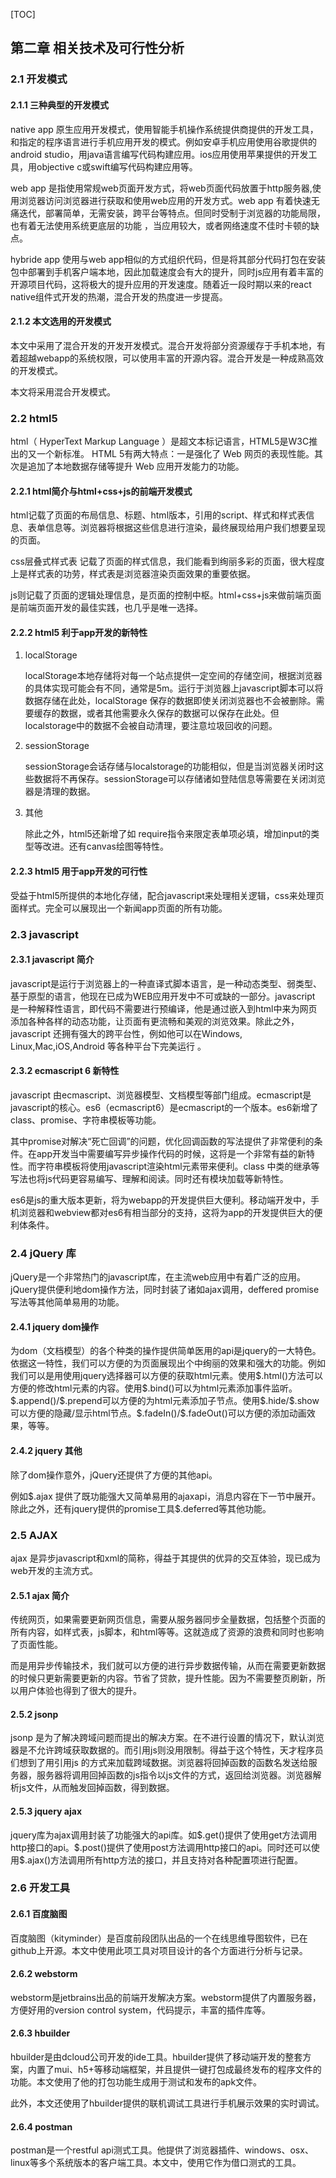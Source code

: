 
[TOC]



## 第二章 相关技术及可行性分析

### 2.1 开发模式

#### 2.1.1 三种典型的开发模式

native app 原生应用开发模式，使用智能手机操作系统提供商提供的开发工具，和指定的程序语言进行手机应用开发的模式。例如安卓手机应用使用谷歌提供的android studio，用java语言编写代码构建应用。ios应用使用苹果提供的开发工具，用objective c或swift编写代码构建应用等。

web app 是指使用常规web页面开发方式，将web页面代码放置于http服务器,使用浏览器访问浏览器进行获取和使用web应用的开发方式。web app 有着快速无痛迭代，部署简单，无需安装，跨平台等特点。但同时受制于浏览器的功能局限，也有着无法使用系统更底层的功能 ，当应用较大，或者网络速度不佳时卡顿的缺点。

hybride app 使用与web app相似的方式组织代码，但是将其部分代码打包在安装包中部署到手机客户端本地，因此加载速度会有大的提升，同时js应用有着丰富的开源项目代码，这将极大的提升应用的开发速度。随着近一段时期以来的react native组件式开发的热潮，混合开发的热度进一步提高。


#### 2.1.2 本文选用的开发模式

本文中采用了混合开发的开发开发模式。混合开发将部分资源缓存于手机本地，有着超越webapp的系统权限，可以使用丰富的开源内容。混合开发是一种成熟高效的开发模式。

本文将采用混合开发模式。

### 2.2 html5

html（ HyperText Markup Language ）是超文本标记语言，HTML5是W3C推出的又一个新标准。 HTML 5有两大特点：一是强化了 Web 网页的表现性能。其次是追加了本地数据存储等提升 Web 应用开发能力的功能。

#### 2.2.1 html简介与html+css+js的前端开发模式

html记载了页面的布局信息、标题、html版本，引用的script、样式和样式表信息、表单信息等。浏览器将根据这些信息进行渲染，最终展现给用户我们想要呈现的页面。

css层叠式样式表 记载了页面的样式信息，我们能看到绚丽多彩的页面，很大程度上是样式表的功劳，样式表是浏览器渲染页面效果的重要依据。

js则记载了页面的逻辑处理信息，是页面的控制中枢。html+css+js来做前端页面是前端页面开发的最佳实践，也几乎是唯一选择。

#### 2.2.2 html5 利于app开发的新特性

1. localStorage

   localStorage本地存储将对每一个站点提供一定空间的存储空间，根据浏览器的具体实现可能会有不同，通常是5m。运行于浏览器上javascript脚本可以将数据存储在此处，localStorage 保存的数据即使关闭浏览器也不会被删除。需要缓存的数据，或者其他需要永久保存的数据可以保存在此处。但localstorage中的数据不会被自动清理，要注意垃圾回收的问题。

2. sessionStorage

   sessionStorage会话存储与localstorage的功能相似，但是当浏览器关闭时这些数据将不再保存。sessionStorage可以存储诸如登陆信息等需要在关闭浏览器是清理的数据。

3. 其他

   除此之外，html5还新增了如 require指令来限定表单项必填，增加input的类型等改进。还有canvas绘图等特性。

#### 2.2.3 html5 用于app开发的可行性

受益于html5所提供的本地化存储，配合javascript来处理相关逻辑，css来处理页面样式。完全可以展现出一个新闻app页面的所有功能。

### 2.3 javascript

#### 2.3.1 javascript 简介

javascript是运行于浏览器上的一种直译式脚本语言，是一种动态类型、弱类型、基于原型的语言，他现在已成为WEB应用开发中不可或缺的一部分。javascript 是一种解释性语言，即代码不需要进行预编译，他是通过嵌入到html中来为网页添加各种各样的动态功能，让页面有更流畅和美观的浏览效果。除此之外，javascript 还拥有强大的跨平台性，例如他可以在Windows, Linux,Mac,iOS,Android 等各种平台下完美运行 。

#### 2.3.2 ecmascript 6 新特性

javascript 由ecmascript、浏览器模型、文档模型等部门组成。ecmascript是javascript的核心。es6（ecmascript6）是ecmascript的一个版本。es6新增了class、promise、字符串模板等功能。

其中promise对解决“死亡回调”的问题，优化回调函数的写法提供了非常便利的条件。在app开发当中需要编写异步操作代码的时候，这将是一个非常有益的新特性。而字符串模板将使用javascript渲染html元素带来便利。class 中类的继承等写法也将js代码更容易编写、理解和阅读。同时还有模块加载等新特性。

es6是js的重大版本更新，将为webapp的开发提供巨大便利。移动端开发中，手机浏览器和webview都对es6有相当部分的支持，这将为app的开发提供巨大的便利体条件。

### 2.4 jQuery 库

jQuery是一个非常热门的javascript库，在主流web应用中有着广泛的应用。jQuery提供便利地dom操作方法，同时封装了诸如ajax调用，deffered promise写法等其他简单易用的功能。

#### 2.4.1 jquery dom操作

为dom（文档模型）的各个种类的操作提供简单医用的api是jquery的一大特色。依据这一特性，我们可以方便的为页面展现出个中绚丽的效果和强大的功能。例如我们可以是用使用jquery选择器可以方便的获取html元素。使用\$.html()方法可以方便的修改html元素的内容。使用\$.bind()可以为html元素添加事件监听。\$.append()/\$.prepend可以方便的为html元素添加子节点。使用\$.hide/\$.show可以方便的隐藏/显示html节点。\$.fadeIn()/\$.fadeOut()可以方便的添加动画效果，等等。

#### 2.4.2 jquery 其他

除了dom操作意外，jQuery还提供了方便的其他api。

例如$.ajax 提供了既功能强大又简单易用的ajaxapi，消息内容在下一节中展开。除此之外，还有jquery提供的promise工具\$.deferred等其他功能。

### 2.5 AJAX

ajax 是异步javascript和xml的简称，得益于其提供的优异的交互体验，现已成为web开发的主流方式。

#### 2.5.1 ajax 简介

传统网页，如果需要更新网页信息，需要从服务器同步全量数据，包括整个页面的所有内容，如样式表，js脚本，和html等等。这就造成了资源的浪费和同时也影响了页面性能。

而是用异步传输技术，我们就可以方便的进行异步数据传输，从而在需要更新数据的时候只更新需要更新的内容。节省了贷款，提升性能。因为不需要整页刷新，所以用户体验也得到了很大的提升。

#### 2.5.2 jsonp

jsonp 是为了解决跨域问题而提出的解决方案。在不进行设置的情况下，默认浏览器是不允许跨域获取数据的。而引用js则没用限制。得益于这个特性，天才程序员们想到了用引用js 的方式来加载跨域数据。浏览器将回掉函数的函数名发送给服务器，服务器将调用回掉函数的js指令以js文件的方式，返回给浏览器。浏览器解析js文件，从而触发回掉函数，得到数据。

#### 2.5.3 jquery ajax

jquery库为ajax调用封装了功能强大的api库。如\$.get()提供了使用get方法调用http接口的api。\$.post()提供了使用post方法调用http接口的api。同时还可以使用$.ajax()方法调用所有http方法的接口，并且支持对各种配置项进行配置。

### 2.6 开发工具

#### 2.6.1 百度脑图

百度脑图（kityminder）是百度前段团队出品的一个在线思维导图软件，已在github上开源。本文中使用此项工具对项目设计的各个方面进行分析与记录。

#### 2.6.2 webstorm

webstorm是jetbrains出品的前端开发解决方案。webstorm提供了内置服务器，方便好用的version control system，代码提示，丰富的插件库等。

#### 2.6.3 hbuilder

hbuilder是由dcloud公司开发的ide工具。hbuilder提供了移动端开发的整套方案，内置了mui、h5+等移动端框架，并且提供一键打包成最终发布的程序文件的功能。本文使用了他的打包功能生成用于测试和发布的apk文件。

此外，本文还使用了hbuilder提供的联机调试工具进行手机展示效果的实时调试。

#### 2.6.4 postman

postman是一个restful api测式工具。他提供了浏览器插件、windows、osx、linux等多个系统版本的客户端工具。本文中，使用它作为借口测式的工具。

